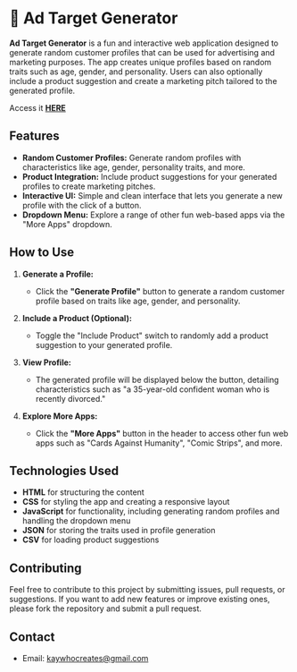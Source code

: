 # 👤 Ad Target Generator

**Ad Target Generator** is a fun and interactive web application designed to generate random customer profiles that can be used for advertising and marketing purposes. The app creates unique profiles based on random traits such as age, gender, and personality. Users can also optionally include a product suggestion and create a marketing pitch tailored to the generated profile.

Access it **[HERE](https://kay-who-codes.github.io/Advertising-Character-Generator/)**

## Features

- **Random Customer Profiles:** Generate random profiles with characteristics like age, gender, personality traits, and more.
- **Product Integration:** Include product suggestions for your generated profiles to create marketing pitches.
- **Interactive UI:** Simple and clean interface that lets you generate a new profile with the click of a button.
- **Dropdown Menu:** Explore a range of other fun web-based apps via the "More Apps" dropdown.

## How to Use

1. **Generate a Profile:**
   - Click the **"Generate Profile"** button to generate a random customer profile based on traits like age, gender, and personality.
   
2. **Include a Product (Optional):**
   - Toggle the "Include Product" switch to randomly add a product suggestion to your generated profile.
   
3. **View Profile:**
   - The generated profile will be displayed below the button, detailing characteristics such as "a 35-year-old confident woman who is recently divorced."

4. **Explore More Apps:**
   - Click the **"More Apps"** button in the header to access other fun web apps such as "Cards Against Humanity", "Comic Strips", and more.

## Technologies Used

- **HTML** for structuring the content
- **CSS** for styling the app and creating a responsive layout
- **JavaScript** for functionality, including generating random profiles and handling the dropdown menu
- **JSON** for storing the traits used in profile generation
- **CSV** for loading product suggestions

## Contributing

Feel free to contribute to this project by submitting issues, pull requests, or suggestions. If you want to add new features or improve existing ones, please fork the repository and submit a pull request.

## Contact

- Email: [kaywhocreates@gmail.com](mailto:kaywhocreates@gmail.com)
